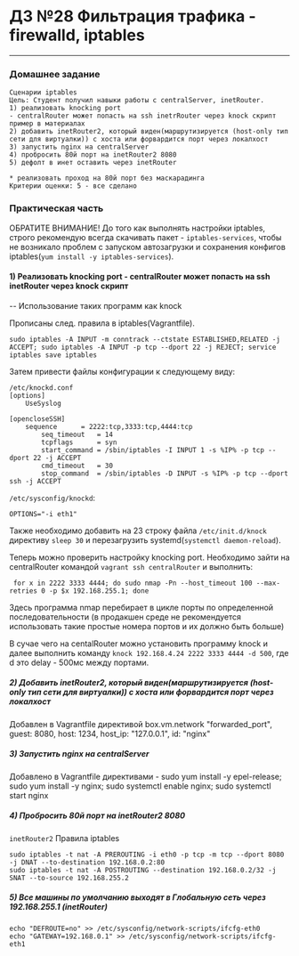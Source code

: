 # ДЗ №28 Фильтрация трафика - firewalld, iptables
--------------------------------------------------------------------------------------------
### Домашнее задание
```
Сценарии iptables
Цель: Студент получил навыки работы с centralServer, inetRouter.
1) реализовать knocking port
- centralRouter может попасть на ssh inetrRouter через knock скрипт
пример в материалах
2) добавить inetRouter2, который виден(маршрутизируется (host-only тип сети для виртуалки)) с хоста или форвардится порт через локалхост
3) запустить nginx на centralServer
4) пробросить 80й порт на inetRouter2 8080
5) дефолт в инет оставить через inetRouter

* реализовать проход на 80й порт без маскарадинга
Критерии оценки: 5 - все сделано 
```
### Практическая часть
ОБРАТИТЕ ВНИМАНИЕ! До того как выполнять настройки iptables, строго рекомендую всегда скачивать пакет - ```iptables-services```, чтобы не возникало проблем с запуском автозагрузки и сохранения конфигов iptables(```yum install -y iptables-services```).

#### 1) Реализовать knocking port - centralRouter может попасть на ssh inetRouter через knock скрипт
-- Использование таких программ как knock 

Прописаны след. правила в iptables(Vagrantfile).
```
sudo iptables -A INPUT -m conntrack --ctstate ESTABLISHED,RELATED -j ACCEPT; sudo iptables -A INPUT -p tcp --dport 22 -j REJECT; service iptables save iptables
```

Затем привести файлы конфигурации к следующему виду:

```
/etc/knockd.conf
[options]
	UseSyslog

[opencloseSSH]
	sequence      = 2222:tcp,3333:tcp,4444:tcp
        seq_timeout   = 14
        tcpflags      = syn
        start_command = /sbin/iptables -I INPUT 1 -s %IP% -p tcp --dport 22 -j ACCEPT
        cmd_timeout   = 30
        stop_command  = /sbin/iptables -D INPUT -s %IP% -p tcp --dport ssh -j ACCEPT
```

```/etc/sysconfig/knockd```:

```
OPTIONS="-i eth1"
```

Также необходимо добавить на 23 строку файла ```/etc/init.d/knock``` директиву ```sleep 30``` и перезагрузить systemd(```systemctl daemon-reload```). 

Теперь можно проверить настройку knocking port. Необходимо зайти на centralRouter командой ```vagrant ssh centralRouter``` и выполнить:
```
 for x in 2222 3333 4444; do sudo nmap -Pn --host_timeout 100 --max-retries 0 -p $x 192.168.255.1; done
```
Здесь программа nmap перебирает в цикле порты по определенной последовательности (в продакшен среде не рекомендуется использовать такие простые номера портов и их должно быть больше)

В сучае чего на centalRouter можно установить программу knock и далее выполнить команду ```knock 192.168.4.24 2222 3333 4444 -d 500```, где d это delay - 500мс между портами.

##### 2) Добавить inetRouter2, который виден(маршрутизируется (host-only тип сети для виртуалки)) с хоста или форвардится порт через локалхост
 Добавлен в Vagrantfile директивой box.vm.network "forwarded_port", guest: 8080, host: 1234, host_ip: "127.0.0.1", id: "nginx" 

##### 3) Запустить nginx на centralServer
 Добавлено в Vagrantfile директивами - sudo yum install -y epel-release; sudo yum install -y nginx; sudo systemctl enable nginx; sudo systemctl start nginx 

##### 4) Пробросить 80й порт на inetRouter2 8080
```inetRouter2```
Правила iptables
```
sudo iptables -t nat -A PREROUTING -i eth0 -p tcp -m tcp --dport 8080 -j DNAT --to-destination 192.168.0.2:80
sudo iptables -t nat -A POSTROUTING --destination 192.168.0.2/32 -j SNAT --to-source 192.168.255.2
```

##### 5) Все машины по умолчанию выходят в Глобальную сеть через 192.168.255.1 (inetRouter)
```
echo "DEFROUTE=no" >> /etc/sysconfig/network-scripts/ifcfg-eth0 
echo "GATEWAY=192.168.0.1" >> /etc/sysconfig/network-scripts/ifcfg-eth1
```
